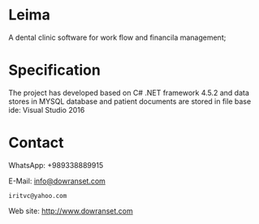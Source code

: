 # Leima
A dental clinic software for work flow and financila management;

# Specification
The project has developed based on C# .NET framework 4.5.2 and data stores in MYSQL database and patient documents are stored in file
base ide: Visual Studio 2016
# Contact
WhatsApp: +989338889915

E-Mail: info@dowranset.com

	iritvc@yahoo.com
	
Web site: http://www.dowranset.com
